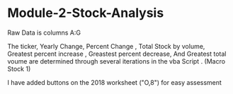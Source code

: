 # Module-2-Stock-Analysis

Raw Data is columns A:G

The ticker, Yearly Change, Percent Change , Total Stock by volume, Greatest percent increase , Greastest percent decrease, And Greatest total voume are determined through several iterations in the vba Script . (Macro Stock 1)

I have added buttons on the 2018 worksheet ("O,8") for easy assessment
